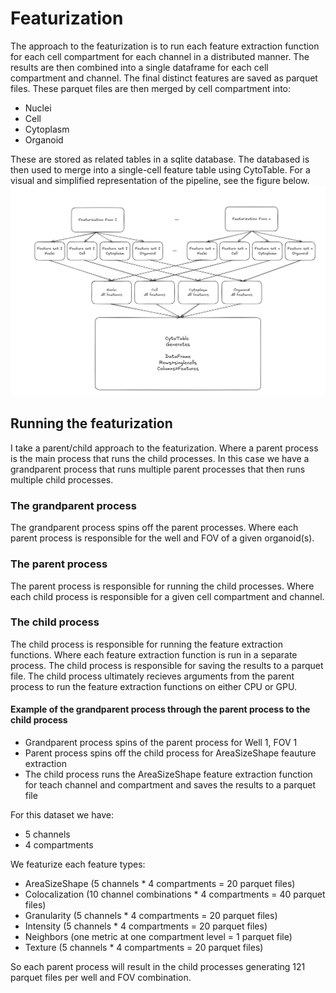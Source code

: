 # Featurization

The approach to the featurization is to run each feature extraction function for each cell compartment for each channel in a distributed manner.
The results are then combined into a single dataframe for each cell compartment and channel.
The final distinct features are saved as parquet files.
These parquet files are then merged by cell compartment into:
- Nuclei
- Cell
- Cytoplasm
- Organoid

These are stored as related tables in a sqlite database.
The databased is then used to merge into a single-cell feature table using CytoTable.
For a visual and simplified representation of the pipeline, see the figure below.
![Featurization pipeline](./diagram/featurization_strategy.png)

## Running the featurization
I take a parent/child approach to the featurization.
Where a parent process is the main process that runs the child processes.
In this case we have a grandparent process that runs multiple parent processes that then runs multiple child processes.
### The grandparent process
The grandparent process spins off the parent processes.
Where each parent process is responsible for the well and FOV of a given organoid(s).
### The parent process
The parent process is responsible for running the child processes.
Where each child process is responsible for a given cell compartment and channel.
### The child process
The child process is responsible for running the feature extraction functions.
Where each feature extraction function is run in a separate process.
The child process is responsible for saving the results to a parquet file.
The child process ultimately recieves arguments from the parent process to run the feature extraction functions on either CPU or GPU.

#### Example of the grandparent process through the parent process to the child process
* Grandparent process spins of the parent process for Well 1, FOV 1
* Parent process spins off the child process for AreaSizeShape feauture extraction
* The child process runs the AreaSizeShape feature extraction function for teach channel and compartment and saves the results to a parquet file

For this dataset we have:
* 5 channels
* 4 compartments

We featurize each feature types:
* AreaSizeShape (5 channels * 4 compartments = 20 parquet files)
* Colocalization (10 channel combinations * 4 compartments = 40 parquet files)
* Granularity (5 channels * 4 compartments = 20 parquet files)
* Intensity (5 channels * 4 compartments = 20 parquet files)
* Neighbors (one metric at one compartment level = 1 parquet file)
* Texture (5 channels * 4 compartments = 20 parquet files)

So each parent process will result in the child processes generating 121 parquet files per well and FOV combination.
